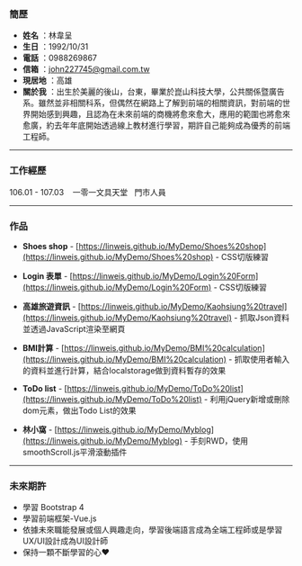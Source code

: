 ### 簡歷
 
- **姓名** ：林韋呈
- **生日** ：1992/10/31
- **電話** ：0988269867
- **信箱** ：<john227745@gmail.com.tw>
- **現居地** ：高雄
- **關於我** ：出生於美麗的後山，台東，畢業於崑山科技大學，公共關係暨廣告系。雖然並非相關科系，但偶然在網路上了解到前端的相關資訊，對前端的世界開始感到興趣，且認為在未來前端的商機將愈來愈大，應用的範圍也將愈來愈廣，約去年年底開始透過線上教材進行學習，期許自己能夠成為優秀的前端工程師。

-------------------

### 工作經歷

106.01 - 107.03 &nbsp;&nbsp;&nbsp;一零一文具天堂&nbsp;&nbsp;&nbsp;門市人員

-------------------
### 作品
- **Shoes shop**&nbsp;-&nbsp;[https://linweis.github.io/MyDemo/Shoes%20shop](https://linweis.github.io/MyDemo/Shoes%20shop)
-&nbsp;CSS切版練習

- **Login 表單**&nbsp;-&nbsp;[https://linweis.github.io/MyDemo/Login%20Form](https://linweis.github.io/MyDemo/Login%20Form)
-&nbsp;CSS切版練習

- **高雄旅遊資訊**&nbsp;-&nbsp;[https://linweis.github.io/MyDemo/Kaohsiung%20travel](https://linweis.github.io/MyDemo/Kaohsiung%20travel)
-&nbsp;抓取Json資料並透過JavaScript渲染至網頁

- **BMI計算**&nbsp;-&nbsp;[https://linweis.github.io/MyDemo/BMI%20calculation](https://linweis.github.io/MyDemo/BMI%20calculation)
-&nbsp;抓取使用者輸入的資料並進行計算，結合localstorage做到資料暫存的效果

- **ToDo list**&nbsp;-&nbsp;[https://linweis.github.io/MyDemo/ToDo%20list](https://linweis.github.io/MyDemo/ToDo%20list)
-&nbsp;利用jQuery新增或刪除dom元素，做出Todo List的效果

- **林小窩**&nbsp;-&nbsp;[https://linweis.github.io/MyDemo/Myblog](https://linweis.github.io/MyDemo/Myblog)
-&nbsp;手刻RWD，使用smoothScroll.js平滑滾動插件

-------------------
### 未來期許
- 學習 Bootstrap 4
- 學習前端框架-Vue.js
- 依據未來職能發展或個人興趣走向，學習後端語言成為全端工程師或是學習UX/UI設計成為UI設計師
- 保持一顆不斷學習的心❤
